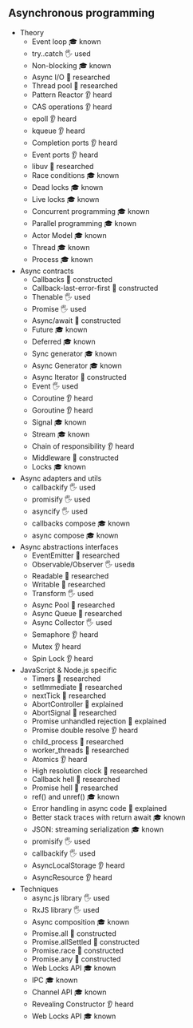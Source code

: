 ## Asynchronous programming

- Theory
  - Event loop 🎓 known
  - try..catch 🖐️ used
  - Non-blocking 🎓 known
  - Async I/O 🔬 researched
  - Thread pool 🔬 researched
  - Pattern Reactor 👂 heard
  - CAS operations 👂 heard
  - epoll 👂 heard
  - kqueue 👂 heard
  - Completion ports 👂 heard
  - Event ports 👂 heard
  - libuv 🔬 researched
  - Race conditions 🎓 known
  - Dead locks 🎓 known
  - Live locks 🎓 known
  - Concurrent programming 🎓 known
  - Parallel programming 🎓 known
  - Actor Model 🎓 known
  - Thread 🎓 known
  - Process 🎓 known
- Async contracts
  - Callbacks 🚀 constructed
  - Callback-last-error-first 🚀 constructed
  - Thenable 🖐️ used
  - Promise 🖐️ used
  - Async/await 🚀 constructed
  - Future 🎓 known
  - Deferred 🎓 known
  - Sync generator 🎓 known
  - Async Generator 🎓 known
  - Async Iterator 🚀 constructed
  - Event 🖐️ used
  - Coroutine 👂 heard
  - Goroutine 👂 heard
  - Signal 🎓 known
  - Stream 🎓 known
  - Chain of responsibility 👂 heard
  - Middleware 🚀 constructed
  - Locks 🎓 known
- Async adapters and utils
  - callbackify 🖐️ used
  - promisify 🖐️ used
  - asyncify 🖐️ used
  - callbacks compose 🎓 known
  - async compose 🎓 known
- Async abstractions interfaces
  - EventEmitter 🔬 researched
  - Observable/Observer 🖐️ usedв
  - Readable 🔬 researched
  - Writable 🔬 researched
  - Transform 🖐️ used
  - Async Pool 🔬 researched
  - Async Queue 🔬 researched
  - Async Collector 🖐️ used
  - Semaphore 👂 heard
  - Mutex 👂 heard
  - Spin Lock 👂 heard
- JavaScript & Node.js specific
  - Timers 🔬 researched
  - setImmediate 🔬 researched
  - nextTick 🔬 researched
  - AbortController 🙋 explained
  - AbortSignal 🔬 researched
  - Promise unhandled rejection 🙋 explained
  - Promise double resolve 👂 heard
  - child_process 🔬 researched
  - worker_threads 🔬 researched
  - Atomics 👂 heard
  - High resolution clock 🔬 researched
  - Callback hell 🔬 researched
  - Promise hell 🔬 researched
  - ref() and unref() 🎓 known
  - Error handling in async code 🙋 explained
  - Better stack traces with return await 🎓 known
  - JSON: streaming serialization 🎓 known
  - promisify 🖐️ used
  - callbackify 🖐️ used
  - AsyncLocalStorage 👂 heard
  - AsyncResource 👂 heard
- Techniques
  - async.js library 🖐️ used
  - RxJS library 🖐️ used
  - Async composition 🎓 known
  - Promise.all 🚀 constructed
  - Promise.allSettled 🚀 constructed
  - Promise.race 🚀 constructed
  - Promise.any 🚀 constructed
  - Web Locks API 🎓 known
  - IPC 🎓 known
  - Channel API 🎓 known
  - Revealing Constructor 👂 heard
  - Web Locks API 🎓 known
